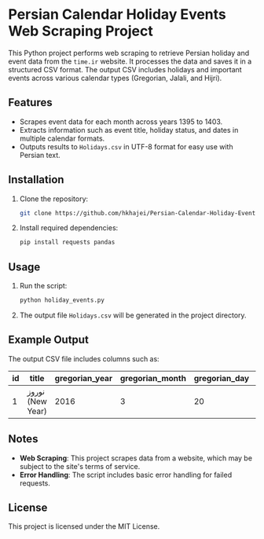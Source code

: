 # Persian Calendar Holiday Events Web Scraping Project

This Python project performs web scraping to retrieve Persian holiday and event data from the `time.ir` website. It processes the data and saves it in a structured CSV format. The output CSV includes holidays and important events across various calendar types (Gregorian, Jalali, and Hijri).

## Features

- Scrapes event data for each month across years 1395 to 1403.
- Extracts information such as event title, holiday status, and dates in multiple calendar formats.
- Outputs results to `Holidays.csv` in UTF-8 format for easy use with Persian text.

## Installation

1. Clone the repository:
    ```bash
    git clone https://github.com/hkhajei/Persian-Calendar-Holiday-Events-Web-Scraping-Project.git
    ```
2. Install required dependencies:
    ```bash
    pip install requests pandas
    ```

## Usage

1. Run the script:
    ```bash
    python holiday_events.py
    ```
2. The output file `Holidays.csv` will be generated in the project directory.

## Example Output

The output CSV file includes columns such as:

| id  | title                    | gregorian_year | gregorian_month | gregorian_day | jalali_year | jalali_month | jalali_day | hijri_year | hijri_month | hijri_day | is_holiday | event_type |
| --- | ------------------------- | -------------- | --------------- | ------------- | ----------- | ------------ | ---------- | ---------- | ----------- | --------- | ---------- | ---------- |
| 1   | نوروز (New Year)         | 2016          | 3               | 20            | 1395        | 1            | 1          | 1437       | 6           | 10        | TRUE       | Holiday    |

## Notes

- **Web Scraping**: This project scrapes data from a website, which may be subject to the site's terms of service.
- **Error Handling**: The script includes basic error handling for failed requests.

## License

This project is licensed under the MIT License.
